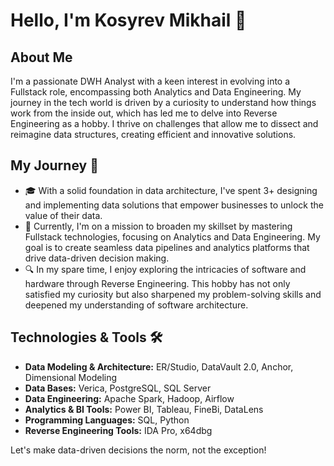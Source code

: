# Hello, I'm Kosyrev Mikhail 👋

## About Me

I'm a passionate DWH Analyst with a keen interest in evolving into a Fullstack role, encompassing both Analytics and Data Engineering. My journey in the tech world is driven by a curiosity to understand how things work from the inside out, which has led me to delve into Reverse Engineering as a hobby. I thrive on challenges that allow me to dissect and reimagine data structures, creating efficient and innovative solutions.

## My Journey 🚀

- 🎓 With a solid foundation in data architecture, I've spent 3+ designing and implementing data solutions that empower businesses to unlock the value of their data.
- 🌱 Currently, I'm on a mission to broaden my skillset by mastering Fullstack technologies, focusing on Analytics and Data Engineering. My goal is to create seamless data pipelines and analytics platforms that drive data-driven decision making.
- 🔍 In my spare time, I enjoy exploring the intricacies of software and hardware through Reverse Engineering. This hobby has not only satisfied my curiosity but also sharpened my problem-solving skills and deepened my understanding of software architecture.

## Technologies & Tools 🛠️

- **Data Modeling & Architecture:** ER/Studio, DataVault 2.0, Anchor, Dimensional Modeling
- **Data Bases:** Verica, PostgreSQL, SQL Server
- **Data Engineering:** Apache Spark, Hadoop, Airflow
- **Analytics & BI Tools:** Power BI, Tableau, FineBi, DataLens
- **Programming Languages:** SQL, Python
- **Reverse Engineering Tools:** IDA Pro, x64dbg

Let's make data-driven decisions the norm, not the exception!
